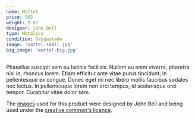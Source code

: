 ```yaml
---
name: Mattel
price: 565
weight: 2.97
designer: John Bell
type: Metálico
condition: Desgastado
image: 'mattel-small.jpg'
big_image: 'mattel-big.jpg'
---
```


Phasellus suscipit sem eu lacinia facilisis. Nullam eu enim viverra, pharetra nisi in, rhoncus lorem. Etiam efficitur ante vitae purus tincidunt, in pellentesque ex congue. Donec eget mi nec libero mollis faucibus sodales nec lectus. In pellentesque lorem non orci tempus, id scelerisque orci tempor. Curabitur vitae dolor sem.

The [images][flickr] used for this product were designed by John Bell and being used under the [creative common's licence][licence].

[flickr]: http://www.flickr.com/photos/50290212@N05/15817108478
[licence]: http://creativecommons.org/licenses/by/2.0